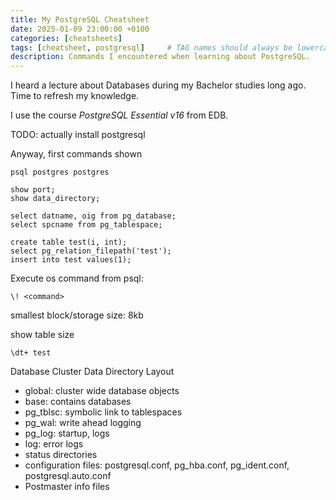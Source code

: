 ```yaml
---
title: My PostgreSQL Cheatsheet
date: 2025-01-09 23:00:00 +0100
categories: [cheatsheets]
tags: [cheatsheet, postgresql]     # TAG names should always be lowercase
description: Commands I encountered when learning about PostgreSQL.
---
```


I heard a lecture about Databases during my Bachelor studies long ago. Time to refresh my knowledge.

I use the course *PostgreSQL Essential v16* from EDB.

TODO: actually install postgresql


Anyway, first commands shown
```
psql postgres postgres
```

```
show port;
show data_directory;

select datname, oig from pg_database;
select spcname from pg_tablespace;
```

```
create table test(i, int);
select pg_relation_filepath('test');
insert into test values(1);
```

Execute os command from psql:
```
\! <command>
```

smallest block/storage size: 8kb

show table size
```
\dt+ test
```

Database Cluster Data Directory Layout

 - global: cluster wide database objects
 - base: contains databases
 - pg_tblsc: symbolic link to tablespaces
 - pg_wal: write ahead logging
 - pg_log: startup, logs
 - log: error logs
 - status directories
 - configuration files: postgresql.conf, pg_hba.conf, pg_ident.conf, postgresql.auto.conf
 - Postmaster info files
